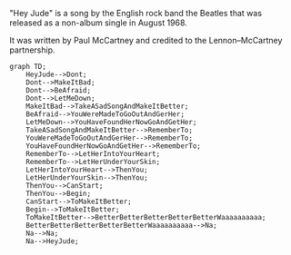 "Hey Jude" is a song by the English rock band the Beatles that was released as a non-album single in August 1968.

It was written by Paul McCartney and credited to the Lennon–McCartney partnership. 

```mermaid
graph TD;
	HeyJude-->Dont;
	Dont-->MakeItBad;
	Dont-->BeAfraid;
	Dont-->LetMeDown;
	MakeItBad-->TakeASadSongAndMakeItBetter;
	BeAfraid-->YouWereMadeToGoOutAndGerHer;
	LetMeDown-->YouHaveFoundHerNowGoAndGetHer;
	TakeASadSongAndMakeItBetter-->RememberTo;
	YouWereMadeToGoOutAndGerHer-->RememberTo;
	YouHaveFoundHerNowGoAndGetHer-->RememberTo;
	RememberTo-->LetHerIntoYourHeart;
	RememberTo-->LetHerUnderYourSkin;
	LetHerIntoYourHeart-->ThenYou;
	LetHerUnderYourSkin-->ThenYou;
	ThenYou-->CanStart;
	ThenYou-->Begin;
	CanStart-->ToMakeItBetter;
	Begin-->ToMakeItBetter;
	ToMakeItBetter-->BetterBetterBetterBetterBetterWaaaaaaaaaa;
	BetterBetterBetterBetterBetterWaaaaaaaaaa-->Na;
	Na-->Na;
	Na-->HeyJude;
```

